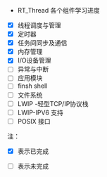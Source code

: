 - RT_Thread 各个组件学习进度
- [x] 线程调度与管理
- [x] 定时器
- [x] 任务间同步及通信
- [x] 内存管理
- [x] I/O设备管理
- [ ] 异常与中断
- [ ] 应用模块
- [ ] finsh shell 
- [ ] 文件系统
- [ ] LWIP -轻型TCP/IP协议栈
- [ ] LWIP-IPV6 支持
- [ ] POSIX 接口

注：

- [x] 表示已完成
- [ ] 表示未完成

